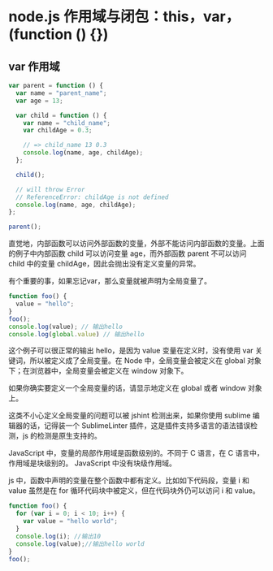 # node.js 作用域与闭包：this，var，(function () {})

## var 作用域

```js
var parent = function () {
  var name = "parent_name";
  var age = 13;

  var child = function () {
    var name = "child_name";
    var childAge = 0.3;

    // => child_name 13 0.3
    console.log(name, age, childAge);
  };

  child();

  // will throw Error
  // ReferenceError: childAge is not defined
  console.log(name, age, childAge);
};

parent();
```

直觉地，内部函数可以访问外部函数的变量，外部不能访问内部函数的变量。上面的例子中内部函数 child 可以访问变量 age，而外部函数 parent 不可以访问 child 中的变量 childAge，因此会抛出没有定义变量的异常。

有个重要的事，如果忘记var，那么变量就被声明为全局变量了。

```js
function foo() {
  value = "hello";
}
foo();
console.log(value); // 输出hello
console.log(global.value) // 输出hello
```

这个例子可以很正常的输出 hello，是因为 value 变量在定义时，没有使用 var 关键词，所以被定义成了全局变量。在 Node 中，全局变量会被定义在 global 对象下；在浏览器中，全局变量会被定义在 window 对象下。

如果你确实要定义一个全局变量的话，请显示地定义在 global 或者 window 对象上。

这类不小心定义全局变量的问题可以被 jshint 检测出来，如果你使用 sublime 编辑器的话，记得装一个 SublimeLinter 插件，这是插件支持多语言的语法错误检测，js 的检测是原生支持的。

JavaScript 中，变量的局部作用域是函数级别的。不同于 C 语言，在 C 语言中，作用域是块级别的。 JavaScript 中没有块级作用域。

js 中，函数中声明的变量在整个函数中都有定义。比如如下代码段，变量 i 和 value 虽然是在 for 循环代码块中被定义，但在代码块外仍可以访问 i 和 value。

```js
function foo() {
  for (var i = 0; i < 10; i++) {
    var value = "hello world";
  }
  console.log(i); //输出10
  console.log(value);//输出hello world
}
foo();
```